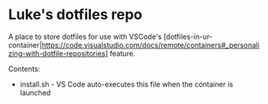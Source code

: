 # Luke's dotfiles repo

A place to store dotfiles for use with VSCode's [dotfiles-in-ur-container|https://code.visualstudio.com/docs/remote/containers#_personalizing-with-dotfile-repositories] feature. 

Contents:
* install.sh - VS Code auto-executes this file when the container is launched